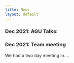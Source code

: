 ```yaml
---
title: News
layout: default
---
```


### Dec 2021: AGU Talks:



### Dec 2021: Team meeting

We had a two day meeting in....